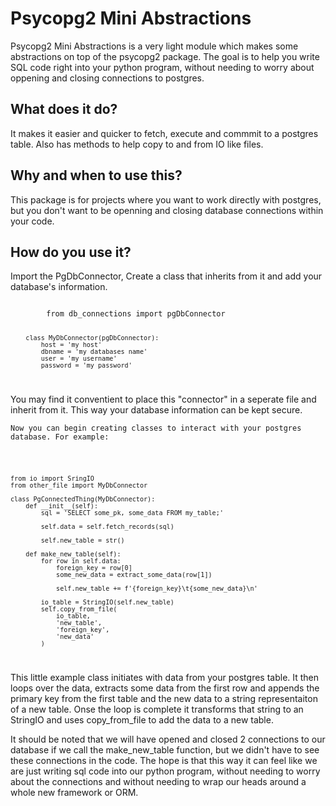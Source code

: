 <h1>
    Psycopg2 Mini Abstractions
</h1>
<p>
    Psycopg2 Mini Abstractions is a very light module which makes some abstractions on top of the psycopg2 package.
    The goal is to help you write SQL code right into your python program, without needing to worry about oppening and closing connections to postgres. 
</p>
<h2>
    What does it do?
</h2>
<p>
    It makes it easier and quicker to fetch, execute and commmit to a postgres table. Also has methods to help copy to and from IO like files. 
</p>

<h2>
    Why and when to use this?
</h2>
<p>
    This package is for projects where you want to work directly with postgres, but you don't want to be openning and closing database connections within your code. 
</p>
<h2>
    How do you use it?
</h2>
<p>
    Import the PgDbConnector, Create a class that inherits from it and add your database's information.
</p>
<code>
        from db_connections import pgDbConnector

        class MyDbConnector(pgDbConnector):
            host = 'my host'
            dbname = 'my databases name'
            user = 'my username'
            password = 'my password'
    
</code>
<p>
    You may find it conventient to place this "connector" in a seperate file and inherit from it. This way your database information can be kept secure.

    Now you can begin creating classes to interact with your postgres database. For example:
</p>
<code>

    from io import SringIO
    from other_file import MyDbConnector

    class PgConnectedThing(MyDbConnector):
        def __init__(self):
            sql = 'SELECT some_pk, some_data FROM my_table;'

            self.data = self.fetch_records(sql)

            self.new_table = str()

        def make_new_table(self):
            for row in self.data:
                foreign_key = row[0]
                some_new_data = extract_some_data(row[1])

                self.new_table += f'{foreign_key}\t{some_new_data}\n'

            io_table = StringIO(self.new_table)
            self.copy_from_file(
                io_table,
                'new_table',
                'foreign_key',
                'new_data'
            )
</code>
<p>
    This little example class initiates with data from your postgres table. It then loops over the data, extracts some data from the first row and appends the primary key from the first table and the new data to a string representaiton of a new table. Onse the loop is complete it transforms that string to an StringIO and uses copy_from_file to add the data to a new table. 
</p>
<p>
    It should be noted that we will have opened and closed 2 connections to our database if we call the make_new_table function, but we didn't have to see these connections in the code. The hope is that this way it can feel like we are just writing sql code into our python program, without needing to worry about the connections and without needing to wrap our heads around a whole new framework or ORM.
</p>
